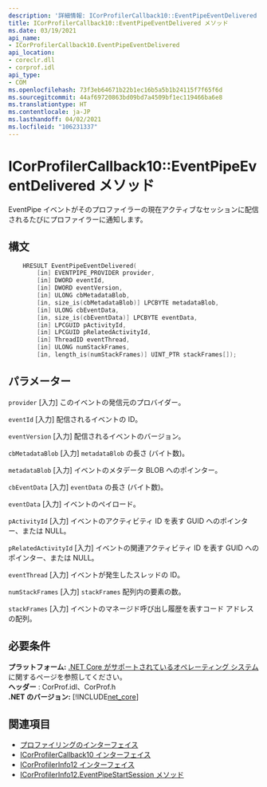 ```yaml
---
description: '詳細情報: ICorProfilerCallback10::EventPipeEventDelivered メソッド'
title: ICorProfilerCallback10::EventPipeEventDelivered メソッド
ms.date: 03/19/2021
api_name:
- ICorProfilerCallback10.EventPipeEventDelivered
api_location:
- coreclr.dll
- corprof.idl
api_type:
- COM
ms.openlocfilehash: 73f3eb64671b22b1ec16b5a5b1b24115f7f65f6d
ms.sourcegitcommit: 44af69720863bd09bd7a4509bf1ec119466ba6e8
ms.translationtype: HT
ms.contentlocale: ja-JP
ms.lasthandoff: 04/02/2021
ms.locfileid: "106231337"
---
```

# <a name="icorprofilercallback10eventpipeeventdelivered-method"></a>ICorProfilerCallback10::EventPipeEventDelivered メソッド

EventPipe イベントがそのプロファイラーの現在アクティブなセッションに配信されるたびにプロファイラーに通知します。  
  
## <a name="syntax"></a>構文  
  
```cpp  
    HRESULT EventPipeEventDelivered(
        [in] EVENTPIPE_PROVIDER provider,
        [in] DWORD eventId,
        [in] DWORD eventVersion,
        [in] ULONG cbMetadataBlob,
        [in, size_is(cbMetadataBlob)] LPCBYTE metadataBlob,
        [in] ULONG cbEventData,
        [in, size_is(cbEventData)] LPCBYTE eventData,
        [in] LPCGUID pActivityId,
        [in] LPCGUID pRelatedActivityId,
        [in] ThreadID eventThread,
        [in] ULONG numStackFrames,
        [in, length_is(numStackFrames)] UINT_PTR stackFrames[]);
```  
  
## <a name="parameters"></a>パラメーター

`provider` [入力] このイベントの発信元のプロバイダー。

`eventId` [入力] 配信されるイベントの ID。

`eventVersion` [入力] 配信されるイベントのバージョン。

`cbMetadataBlob` [入力] `metadataBlob` の長さ (バイト数)。

`metadataBlob` [入力] イベントのメタデータ BLOB へのポインター。

`cbEventData` [入力] `eventData` の長さ (バイト数)。

`eventData` [入力] イベントのペイロード。

`pActivityId` [入力] イベントのアクティビティ ID を表す GUID へのポインター、または NULL。

`pRelatedActivityId` [入力] イベントの関連アクティビティ ID を表す GUID へのポインター、または NULL。

`eventThread` [入力] イベントが発生したスレッドの ID。

`numStackFrames` [入力] `stackFrames` 配列内の要素の数。

`stackFrames` [入力] イベントのマネージド呼び出し履歴を表すコード アドレスの配列。

## <a name="requirements"></a>必要条件  

**プラットフォーム:** [.NET Core がサポートされているオペレーティング システム](../../../core/install/windows.md?pivots=os-windows)に関するページを参照してください。  
**ヘッダー** : CorProf.idl、CorProf.h  
**.NET のバージョン:** [!INCLUDE[net_core](../../../../includes/net-core-50-md.md)]  
  
## <a name="see-also"></a>関連項目

- [プロファイリングのインターフェイス](profiling-interfaces.md)
- [ICorProfilerCallback10 インターフェイス](icorprofilercallback10-interface.md)
- [ICorProfilerInfo12 インターフェイス](icorprofilerinfo12-interface.md)
- [ICorProfilerInfo12.EventPipeStartSession メソッド](icorprofilerinfo12-eventpipestartsession-method.md)
